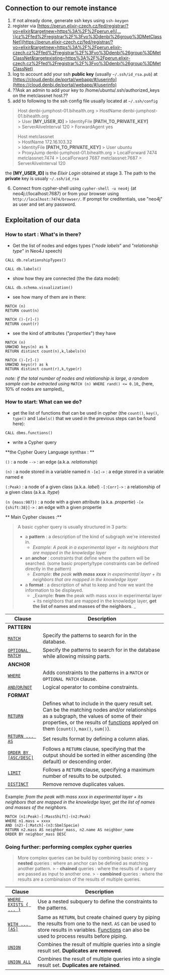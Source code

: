 ## Connection to our remote instance
1. If not already done, generate ssh keys using `ssh-keygen` 
2. register via [https://perun.elixir-czech.cz/fed/registrar/?vo=elixir&targetnew=https%3A%2F%2Fperun.el\[…\]cz%2Ffed%2Fregistrar%2F%3Fvo%3Ddenbi%26group%3DMetClassNet](https://perun.elixir-czech.cz/fed/registrar/?vo=elixir&targetnew=https%3A%2F%2Fperun.elixir-czech.cz%2Ffed%2Fregistrar%2F%3Fvo%3Ddenbi%26group%3DMetClassNet&targetexisting=https%3A%2F%2Fperun.elixir-czech.cz%2Ffed%2Fregistrar%2F%3Fvo%3Ddenbi%26group%3DMetClassNet)
3. log to account add your ssh **public key** (usually `~/.ssh/id_rsa.pub`) at [https://cloud.denbi.de/portal/webapp/#/userinfo](https://cloud.denbi.de/portal/webapp/#/userinfo)
4.  ??Ask an admin to add your key to /home/ubuntu/.ssh/authorized\_keys on the metclassnet host.??
5. add to following to the ssh config file usually located at ```~/.ssh/config```

> Host denbi-jumphost-01.bihealth.org
	> HostName denbi-jumphost-01.bihealth.org  
	> User **[MY_USER_ID]**
	> IdentityFile **[PATH_TO_PRIVATE_KEY]**  
	> ServerAliveInterval 120
	> ForwardAgent yes
>
>  Host metclassnet  
	>  HostName 172.16.103.32   
	>  IdentityFile **[PATH_TO_PRIVATE_KEY]**
	>  User ubuntu  
	>  ProxyJump denbi-jumphost-01.bihealth.org
	>  LocalForward 7474 metclassnet:7474
	>  LocalForward 7687 metclassnet:7687
	>  ServerAliveInterval 120
	
the **[MY_USER_ID]** is the _Elixir Login_ obtained at stage 3. The path to the **private** key is usualy `~/.ssh/id_rsa`
 
 6. Connect from cypher-shell using ```cypher-shell -u neo4j``` (at neo4j://localhost:7687) or from your browser using  ```http://localhost:7474/browser/```. If prompt for creditentials, use "neo4j" as user and set any password.
  
## Exploitation of our data

### How to start : What's in there?

 - Get the list of nodes and edges types ("_node labels_" and "_relationship type_" in Neo4J speech)
 ```
 CALL db.relationshipTypes()
 ```
 ```
 CALL db.labels()
 ```
 - show how they are connected (the the data model):
 ```
 CALL db.schema.visualization()
 ```
 - see how many of them are in there:
 ```
 MATCH (n)
 RETURN count(n)
 ```
 
 ```
 MATCH ()-[r]-()
 RETURN count(r)
 ```
 - see the kind of attributes ("_properties_") they have
 ```
MATCH (n)
UNWIND keys(n) as k
RETURN distinct count(n),k,labels(n)
 ```
 
  ```
MATCH ()-[r]-()
UNWIND keys(r) as k
RETURN distinct count(r),k,type(r)
 ```
 
 _note: if the total number of nodes and relationship is large, a random sample can be extracted using_ `MATCH (n) WHERE rand() <= 0.10`_ (here, 10% of nodes are sampled)_
 
 ### How to start: What can we do?
 
 - get the list of functions that can be used in cypher (the `count()`, `key()`, `type()` and `labels()` that we used in the previous steps can be found here):
 ```
 CALL dbms.functions()
 ```
 
- write a Cypher query

**the Cypher Query Language synthax : **

`()` :  a node
`-->` : an edge (a.k.a. _relationship_)

`(n)` :  a node stored in a variable named n
`-[e]->` : a edge stored in a variable named e

`(:Peak)` :  a node of a given class (a.k.a. _label_)
`-[:Corr]->` :  a relationship of a given class (a.k.a. _ltype_)

`(n {mass:987})` :  a node with a given attribute (a.k.a. _propertie_)
`-[e {shift:38}]->` :  an edge with a given propertie

** Main Cypher clauses :** 

> A basic cypher query is usually structured in 3 parts:
> - a __pattern__ : a description of the kind of subgraph we're interested in. 
>	 - _Example: A peak in a experimental layer + its neighbors that are mapped in the knowledge layer_
> - an __anchor__ : constraints that define where the pattern will be searched. (some basic property/type constraints can be defined directly in the pattern)
>	 - _Example: __the__ peak __with mass xxxx__ in experimental layer + its neighbors that are mapped in the knowledge layer_
> - a __format__ : a description of what to keep and how we want the information to be displayed.
>	 -  _Example: __from__ the peak with mass xxxx in experimental layer + its neighbors that are mapped in the knowledge layer, __get the list of  names and masses of  the neighbors__. _

| Clause | Description |
| ----- | ---- |
| **PATTERN**| |
| [`MATCH`](https://neo4j.com/docs/cypher-manual/current/clauses/match/#query-match) | Specify the patterns to search for in the database. |
| [`OPTIONAL MATCH`](https://neo4j.com/docs/cypher-manual/current/clauses/optional-match/#query-optional-match) | Specify the patterns to search for in the database while allowing missing parts. |
| **ANCHOR**| |
| [`WHERE`](https://neo4j.com/docs/cypher-manual/current/clauses/where/#query-where) | Adds constraints to the patterns in a `MATCH` or `OPTIONAL MATCH` clause.|
| [`AND`/`OR`/`NOT`](https://neo4j.com/docs/cypher-manual/current/syntax/operators/#query-operators-boolean)| Logical operator to combine constraints. |
| **FORMAT**| |
| [`RETURN`](https://neo4j.com/docs/cypher-manual/current/clauses/return/#query-return) | Defines what to include in the query result set. Can be the matching nodes and/or relationships as a subgraph, the values of some of their properties, or the results of [functions](https://neo4j.com/docs/cypher-manual/current/functions/) applyed on them (`count()`, `max()`, `sum()`).|
| [`RETURN ... AS`](https://neo4j.com/docs/cypher-manual/current/clauses/return/#query-return)| Set results format by defining a column alias. |
| [`ORDER BY [ASC/DESC]`](https://neo4j.com/docs/cypher-manual/current/clauses/order-by/#query-order)| Follows a `RETURN` clause, specifying that the output should be sorted in either ascending (the default) or descending order.|
| [`LIMIT`](https://neo4j.com/docs/cypher-manual/current/clauses/limit/#query-limit)| Follows a `RETURN` clause, specifying a maximum number of results to be outputed. |
| [`DISTINCT`](https://neo4j.com/docs/cypher-manual/current/syntax/operators/#query-operators-aggregation)| Remove remove duplicates values. |

 Example: _from the peak with mass xxxx in experimental layer + its neighbors that are mapped in the knowledge layer, get the list of  names and masses of  the neighbors._
 ```
 MATCH (n1:Peak)-[:MassShift]-(n2:Peak)
 WHERE n1.mass = xxxx
 AND (n2)-[:Match]-(n3:SbmlSpecie)
 RETURN n2.mass AS neighbor_mass, n2.name AS neighbor_name
 ORDER BY neighbor_mass DESC
 ```
 
 ### Going further: performing complex cypher queries

>More complex queries can be build by combining basic ones:
	> - __nested__ queries : where an anchor can be definied as matching another pattern.
	> - __chained__ queries : where the results of a query are passed as input to another one.
	> - __combined__ queries : where the results are a combinaison of the results of multiple queries.

| Clause | Description |
| ----- | ---- |
| [`WHERE EXISTS { ... }`](https://neo4j.com/docs/cypher-manual/current/clauses/where/#existential-subqueries) | Use a nested subquery to define the constraints to the patterns.|
| [`WITH ... [AS]`](https://neo4j.com/docs/cypher-manual/current/clauses/with/#query-with) | Same as `RETURN`, but create chained query by piping the results from one to the next. `AS` can be used to store results in variables. [Functions](https://neo4j.com/docs/cypher-manual/current/functions/) can also be used to process results before piping. |
| [`UNION`](https://neo4j.com/docs/cypher-manual/current/clauses/union/#query-union) | Combines the result of multiple queries into a single result set. **Duplicates are removed**.|
| [`UNION ALL`](https://neo4j.com/docs/cypher-manual/current/clauses/union/#query-union)| Combines the result of multiple queries into a single result set. **Duplicates are retained**.|